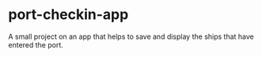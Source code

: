 # port-checkin-app
 A small project on an app that helps to save and display the ships that have entered the port.
